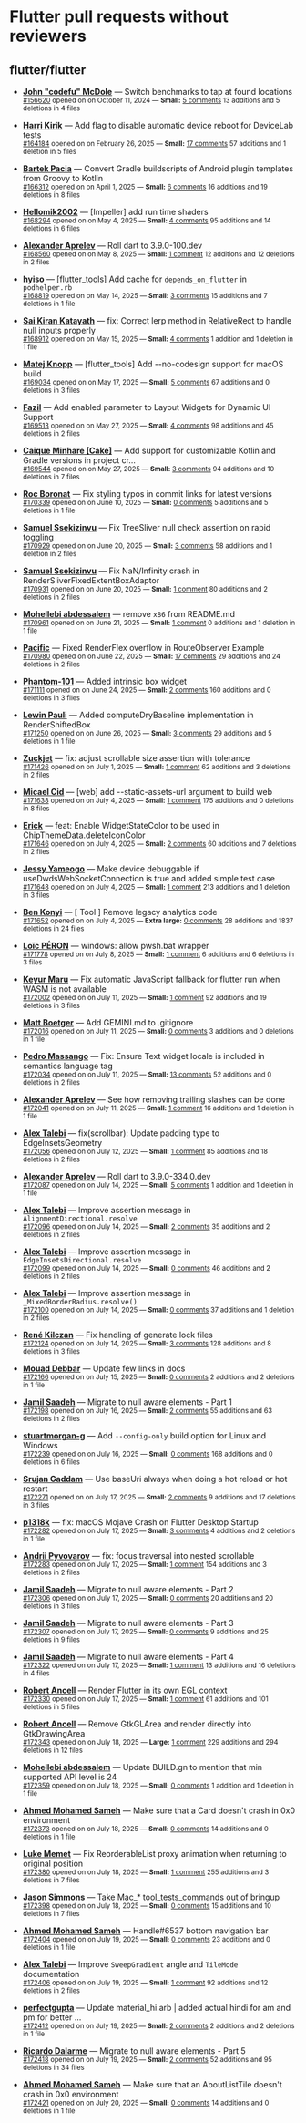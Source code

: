 # Flutter pull requests without reviewers

## flutter/flutter

* **[John "codefu" McDole](https://github.com/jtmcdole)** &mdash; Switch benchmarks to tap at found locations<br />
  <sub>[#156620](https://github.com/flutter/flutter/pull/156620) opened on on October 11, 2024 &mdash; **Small:** [5 comments](https://github.com/flutter/flutter/pull/156620) 13 additions and 5 deletions in 4 files</sub><br />

* **[Harri Kirik](https://github.com/harri35)** &mdash; Add flag to disable automatic device reboot for DeviceLab tests<br />
  <sub>[#164184](https://github.com/flutter/flutter/pull/164184) opened on on February 26, 2025 &mdash; **Small:** [17 comments](https://github.com/flutter/flutter/pull/164184) 57 additions and 1 deletion in 5 files</sub><br />

* **[Bartek Pacia](https://github.com/bartekpacia)** &mdash; Convert Gradle buildscripts of Android plugin templates from Groovy to Kotlin<br />
  <sub>[#166312](https://github.com/flutter/flutter/pull/166312) opened on on April 1, 2025 &mdash; **Small:** [6 comments](https://github.com/flutter/flutter/pull/166312) 16 additions and 19 deletions in 8 files</sub><br />

* **[Hellomik2002](https://github.com/Hellomik2002)** &mdash; [Impeller] add run time shaders<br />
  <sub>[#168294](https://github.com/flutter/flutter/pull/168294) opened on on May 4, 2025 &mdash; **Small:** [4 comments](https://github.com/flutter/flutter/pull/168294) 95 additions and 14 deletions in 6 files</sub><br />

* **[Alexander Aprelev](https://github.com/aam)** &mdash; Roll dart to 3.9.0-100.dev<br />
  <sub>[#168560](https://github.com/flutter/flutter/pull/168560) opened on on May 8, 2025 &mdash; **Small:** [1 comment](https://github.com/flutter/flutter/pull/168560) 12 additions and 12 deletions in 2 files</sub><br />

* **[hyiso](https://github.com/hyiso)** &mdash; [flutter_tools] Add cache for `depends_on_flutter` in `podhelper.rb`<br />
  <sub>[#168819](https://github.com/flutter/flutter/pull/168819) opened on on May 14, 2025 &mdash; **Small:** [3 comments](https://github.com/flutter/flutter/pull/168819) 15 additions and 7 deletions in 1 file</sub><br />

* **[Sai Kiran Katayath](https://github.com/Katayath-Sai-Kiran)** &mdash; fix: Correct lerp method in RelativeRect to handle null inputs properly<br />
  <sub>[#168912](https://github.com/flutter/flutter/pull/168912) opened on on May 15, 2025 &mdash; **Small:** [4 comments](https://github.com/flutter/flutter/pull/168912) 1 addition and 1 deletion in 1 file</sub><br />

* **[Matej Knopp](https://github.com/knopp)** &mdash; [flutter_tools] Add --no-codesign support for macOS build<br />
  <sub>[#169034](https://github.com/flutter/flutter/pull/169034) opened on on May 17, 2025 &mdash; **Small:** [5 comments](https://github.com/flutter/flutter/pull/169034) 67 additions and 0 deletions in 3 files</sub><br />

* **[Fazil](https://github.com/fazil-kp)** &mdash; Add enabled parameter to Layout Widgets for Dynamic UI Support<br />
  <sub>[#169513](https://github.com/flutter/flutter/pull/169513) opened on on May 27, 2025 &mdash; **Small:** [4 comments](https://github.com/flutter/flutter/pull/169513) 98 additions and 45 deletions in 2 files</sub><br />

* **[Caique Minhare [Cake]](https://github.com/ca-ke)** &mdash; Add support for customizable Kotlin and Gradle versions in project cr…<br />
  <sub>[#169544](https://github.com/flutter/flutter/pull/169544) opened on on May 27, 2025 &mdash; **Small:** [3 comments](https://github.com/flutter/flutter/pull/169544) 94 additions and 10 deletions in 7 files</sub><br />

* **[Roc Boronat](https://github.com/rocboronat)** &mdash; Fix styling typos in commit links for latest versions<br />
  <sub>[#170339](https://github.com/flutter/flutter/pull/170339) opened on on June 10, 2025 &mdash; **Small:** [0 comments](https://github.com/flutter/flutter/pull/170339) 5 additions and 5 deletions in 1 file</sub><br />

* **[Samuel Ssekizinvu](https://github.com/samuelkchris)** &mdash; Fix TreeSliver null check assertion on rapid toggling<br />
  <sub>[#170929](https://github.com/flutter/flutter/pull/170929) opened on on June 20, 2025 &mdash; **Small:** [3 comments](https://github.com/flutter/flutter/pull/170929) 58 additions and 1 deletion in 2 files</sub><br />

* **[Samuel Ssekizinvu](https://github.com/samuelkchris)** &mdash; Fix NaN/Infinity crash in RenderSliverFixedExtentBoxAdaptor<br />
  <sub>[#170931](https://github.com/flutter/flutter/pull/170931) opened on on June 20, 2025 &mdash; **Small:** [1 comment](https://github.com/flutter/flutter/pull/170931) 80 additions and 2 deletions in 2 files</sub><br />

* **[Mohellebi abdessalem](https://github.com/AbdeMohlbi)** &mdash; remove `x86` from README.md<br />
  <sub>[#170961](https://github.com/flutter/flutter/pull/170961) opened on on June 21, 2025 &mdash; **Small:** [1 comment](https://github.com/flutter/flutter/pull/170961) 0 additions and 1 deletion in 1 file</sub><br />

* **[Pacific](https://github.com/prash4931)** &mdash; Fixed RenderFlex overflow in RouteObserver Example<br />
  <sub>[#170980](https://github.com/flutter/flutter/pull/170980) opened on on June 22, 2025 &mdash; **Small:** [17 comments](https://github.com/flutter/flutter/pull/170980) 29 additions and 24 deletions in 2 files</sub><br />

* **[Phantom-101](https://github.com/Phantom-101)** &mdash; Added intrinsic box widget<br />
  <sub>[#171111](https://github.com/flutter/flutter/pull/171111) opened on on June 24, 2025 &mdash; **Small:** [2 comments](https://github.com/flutter/flutter/pull/171111) 160 additions and 0 deletions in 3 files</sub><br />

* **[Lewin Pauli](https://github.com/lewinpauli)** &mdash; Added computeDryBaseline implementation in RenderShiftedBox<br />
  <sub>[#171250](https://github.com/flutter/flutter/pull/171250) opened on on June 26, 2025 &mdash; **Small:** [3 comments](https://github.com/flutter/flutter/pull/171250) 29 additions and 5 deletions in 1 file</sub><br />

* **[Zuckjet](https://github.com/Zuckjet)** &mdash; fix: adjust scrollable size assertion with tolerance<br />
  <sub>[#171426](https://github.com/flutter/flutter/pull/171426) opened on on July 1, 2025 &mdash; **Small:** [1 comment](https://github.com/flutter/flutter/pull/171426) 62 additions and 3 deletions in 2 files</sub><br />

* **[Micael Cid](https://github.com/micaelcid)** &mdash; [web] add --static-assets-url argument to build web<br />
  <sub>[#171638](https://github.com/flutter/flutter/pull/171638) opened on on July 4, 2025 &mdash; **Small:** [1 comment](https://github.com/flutter/flutter/pull/171638) 175 additions and 0 deletions in 8 files</sub><br />

* **[Erick](https://github.com/erickzanardo)** &mdash; feat: Enable WidgetStateColor to be used in ChipThemeData.deleteIconColor<br />
  <sub>[#171646](https://github.com/flutter/flutter/pull/171646) opened on on July 4, 2025 &mdash; **Small:** [2 comments](https://github.com/flutter/flutter/pull/171646) 60 additions and 7 deletions in 2 files</sub><br />

* **[Jessy Yameogo](https://github.com/jyameo)** &mdash; Make device debuggable if useDwdsWebSocketConnection is true and added simple test case<br />
  <sub>[#171648](https://github.com/flutter/flutter/pull/171648) opened on on July 4, 2025 &mdash; **Small:** [1 comment](https://github.com/flutter/flutter/pull/171648) 213 additions and 1 deletion in 3 files</sub><br />

* **[Ben Konyi](https://github.com/bkonyi)** &mdash; [ Tool ] Remove legacy analytics code<br />
  <sub>[#171652](https://github.com/flutter/flutter/pull/171652) opened on on July 4, 2025 &mdash; **Extra large:** [0 comments](https://github.com/flutter/flutter/pull/171652) 28 additions and 1837 deletions in 24 files</sub><br />

* **[Loïc PÉRON](https://github.com/loic-peron-inetum-public)** &mdash; windows: allow pwsh.bat wrapper<br />
  <sub>[#171778](https://github.com/flutter/flutter/pull/171778) opened on on July 8, 2025 &mdash; **Small:** [1 comment](https://github.com/flutter/flutter/pull/171778) 6 additions and 6 deletions in 3 files</sub><br />

* **[Keyur Maru](https://github.com/keyur2maru)** &mdash; Fix automatic JavaScript fallback for flutter run when WASM is not available<br />
  <sub>[#172002](https://github.com/flutter/flutter/pull/172002) opened on on July 11, 2025 &mdash; **Small:** [1 comment](https://github.com/flutter/flutter/pull/172002) 92 additions and 19 deletions in 3 files</sub><br />

* **[Matt Boetger](https://github.com/mboetger)** &mdash; Add GEMINI.md to .gitignore<br />
  <sub>[#172016](https://github.com/flutter/flutter/pull/172016) opened on on July 11, 2025 &mdash; **Small:** [0 comments](https://github.com/flutter/flutter/pull/172016) 3 additions and 0 deletions in 1 file</sub><br />

* **[Pedro Massango](https://github.com/pedromassango)** &mdash; Fix: Ensure Text widget locale is included in semantics language tag<br />
  <sub>[#172034](https://github.com/flutter/flutter/pull/172034) opened on on July 11, 2025 &mdash; **Small:** [13 comments](https://github.com/flutter/flutter/pull/172034) 52 additions and 0 deletions in 2 files</sub><br />

* **[Alexander Aprelev](https://github.com/aam)** &mdash; See how removing trailing slashes can be done<br />
  <sub>[#172041](https://github.com/flutter/flutter/pull/172041) opened on on July 11, 2025 &mdash; **Small:** [1 comment](https://github.com/flutter/flutter/pull/172041) 16 additions and 1 deletion in 1 file</sub><br />

* **[Alex Talebi](https://github.com/SalehTZ)** &mdash; fix(scrollbar): Update padding type to EdgeInsetsGeometry<br />
  <sub>[#172056](https://github.com/flutter/flutter/pull/172056) opened on on July 12, 2025 &mdash; **Small:** [1 comment](https://github.com/flutter/flutter/pull/172056) 85 additions and 18 deletions in 2 files</sub><br />

* **[Alexander Aprelev](https://github.com/aam)** &mdash; Roll dart to 3.9.0-334.0.dev<br />
  <sub>[#172087](https://github.com/flutter/flutter/pull/172087) opened on on July 14, 2025 &mdash; **Small:** [5 comments](https://github.com/flutter/flutter/pull/172087) 1 addition and 1 deletion in 1 file</sub><br />

* **[Alex Talebi](https://github.com/SalehTZ)** &mdash; Improve assertion message in `AlignmentDirectional.resolve`<br />
  <sub>[#172096](https://github.com/flutter/flutter/pull/172096) opened on on July 14, 2025 &mdash; **Small:** [2 comments](https://github.com/flutter/flutter/pull/172096) 35 additions and 2 deletions in 2 files</sub><br />

* **[Alex Talebi](https://github.com/SalehTZ)** &mdash; Improve assertion message in `EdgeInsetsDirectional.resolve`<br />
  <sub>[#172099](https://github.com/flutter/flutter/pull/172099) opened on on July 14, 2025 &mdash; **Small:** [0 comments](https://github.com/flutter/flutter/pull/172099) 46 additions and 2 deletions in 2 files</sub><br />

* **[Alex Talebi](https://github.com/SalehTZ)** &mdash; Improve assertion message in `_MixedBorderRadius.resolve()`<br />
  <sub>[#172100](https://github.com/flutter/flutter/pull/172100) opened on on July 14, 2025 &mdash; **Small:** [0 comments](https://github.com/flutter/flutter/pull/172100) 37 additions and 1 deletion in 2 files</sub><br />

* **[René Kilczan](https://github.com/rekire)** &mdash; Fix handling of generate lock files<br />
  <sub>[#172124](https://github.com/flutter/flutter/pull/172124) opened on on July 14, 2025 &mdash; **Small:** [3 comments](https://github.com/flutter/flutter/pull/172124) 128 additions and 8 deletions in 3 files</sub><br />

* **[Mouad Debbar](https://github.com/mdebbar)** &mdash; Update few links in docs<br />
  <sub>[#172166](https://github.com/flutter/flutter/pull/172166) opened on on July 15, 2025 &mdash; **Small:** [0 comments](https://github.com/flutter/flutter/pull/172166) 2 additions and 2 deletions in 1 file</sub><br />

* **[Jamil Saadeh](https://github.com/jamilsaadeh97)** &mdash; Migrate to null aware elements - Part 1<br />
  <sub>[#172198](https://github.com/flutter/flutter/pull/172198) opened on on July 16, 2025 &mdash; **Small:** [2 comments](https://github.com/flutter/flutter/pull/172198) 55 additions and 63 deletions in 2 files</sub><br />

* **[stuartmorgan-g](https://github.com/stuartmorgan-g)** &mdash; Add `--config-only` build option for Linux and Windows<br />
  <sub>[#172239](https://github.com/flutter/flutter/pull/172239) opened on on July 16, 2025 &mdash; **Small:** [0 comments](https://github.com/flutter/flutter/pull/172239) 168 additions and 0 deletions in 6 files</sub><br />

* **[Srujan Gaddam](https://github.com/srujzs)** &mdash; Use baseUri always when doing a hot reload or hot restart<br />
  <sub>[#172271](https://github.com/flutter/flutter/pull/172271) opened on on July 17, 2025 &mdash; **Small:** [2 comments](https://github.com/flutter/flutter/pull/172271) 9 additions and 17 deletions in 3 files</sub><br />

* **[p1318k](https://github.com/p1318k)** &mdash; fix: macOS Mojave Crash on Flutter Desktop Startup<br />
  <sub>[#172282](https://github.com/flutter/flutter/pull/172282) opened on on July 17, 2025 &mdash; **Small:** [3 comments](https://github.com/flutter/flutter/pull/172282) 4 additions and 2 deletions in 1 file</sub><br />

* **[Andrii Pyvovarov](https://github.com/Andro999b)** &mdash; fix: focus traversal into nested scrollable <br />
  <sub>[#172283](https://github.com/flutter/flutter/pull/172283) opened on on July 17, 2025 &mdash; **Small:** [1 comment](https://github.com/flutter/flutter/pull/172283) 154 additions and 3 deletions in 2 files</sub><br />

* **[Jamil Saadeh](https://github.com/jamilsaadeh97)** &mdash; Migrate to null aware elements - Part 2<br />
  <sub>[#172306](https://github.com/flutter/flutter/pull/172306) opened on on July 17, 2025 &mdash; **Small:** [0 comments](https://github.com/flutter/flutter/pull/172306) 20 additions and 20 deletions in 3 files</sub><br />

* **[Jamil Saadeh](https://github.com/jamilsaadeh97)** &mdash; Migrate to null aware elements - Part 3<br />
  <sub>[#172307](https://github.com/flutter/flutter/pull/172307) opened on on July 17, 2025 &mdash; **Small:** [0 comments](https://github.com/flutter/flutter/pull/172307) 9 additions and 25 deletions in 9 files</sub><br />

* **[Jamil Saadeh](https://github.com/jamilsaadeh97)** &mdash; Migrate to null aware elements - Part 4<br />
  <sub>[#172322](https://github.com/flutter/flutter/pull/172322) opened on on July 17, 2025 &mdash; **Small:** [1 comment](https://github.com/flutter/flutter/pull/172322) 13 additions and 16 deletions in 4 files</sub><br />

* **[Robert Ancell](https://github.com/robert-ancell)** &mdash; Render Flutter in its own EGL context<br />
  <sub>[#172330](https://github.com/flutter/flutter/pull/172330) opened on on July 17, 2025 &mdash; **Small:** [1 comment](https://github.com/flutter/flutter/pull/172330) 61 additions and 101 deletions in 5 files</sub><br />

* **[Robert Ancell](https://github.com/robert-ancell)** &mdash; Remove GtkGLArea and render directly into GtkDrawingArea<br />
  <sub>[#172343](https://github.com/flutter/flutter/pull/172343) opened on on July 18, 2025 &mdash; **Large:** [1 comment](https://github.com/flutter/flutter/pull/172343) 229 additions and 294 deletions in 12 files</sub><br />

* **[Mohellebi abdessalem](https://github.com/AbdeMohlbi)** &mdash; Update BUILD.gn to mention that min supported API level is 24<br />
  <sub>[#172359](https://github.com/flutter/flutter/pull/172359) opened on on July 18, 2025 &mdash; **Small:** [0 comments](https://github.com/flutter/flutter/pull/172359) 1 addition and 1 deletion in 1 file</sub><br />

* **[Ahmed Mohamed Sameh](https://github.com/ahmedsameha1)** &mdash; Make sure that a Card doesn't crash in 0x0 environment<br />
  <sub>[#172373](https://github.com/flutter/flutter/pull/172373) opened on on July 18, 2025 &mdash; **Small:** [0 comments](https://github.com/flutter/flutter/pull/172373) 14 additions and 0 deletions in 1 file</sub><br />

* **[Luke Memet](https://github.com/lukemmtt)** &mdash; Fix ReorderableList proxy animation when returning to original position<br />
  <sub>[#172380](https://github.com/flutter/flutter/pull/172380) opened on on July 18, 2025 &mdash; **Small:** [1 comment](https://github.com/flutter/flutter/pull/172380) 255 additions and 3 deletions in 7 files</sub><br />

* **[Jason Simmons](https://github.com/jason-simmons)** &mdash; Take Mac_* tool_tests_commands out of bringup<br />
  <sub>[#172398](https://github.com/flutter/flutter/pull/172398) opened on on July 18, 2025 &mdash; **Small:** [0 comments](https://github.com/flutter/flutter/pull/172398) 15 additions and 10 deletions in 7 files</sub><br />

* **[Ahmed Mohamed Sameh](https://github.com/ahmedsameha1)** &mdash; Handle#6537 bottom navigation bar<br />
  <sub>[#172404](https://github.com/flutter/flutter/pull/172404) opened on on July 19, 2025 &mdash; **Small:** [0 comments](https://github.com/flutter/flutter/pull/172404) 23 additions and 0 deletions in 1 file</sub><br />

* **[Alex Talebi](https://github.com/SalehTZ)** &mdash; Improve `SweepGradient` angle and `TileMode` documentation<br />
  <sub>[#172406](https://github.com/flutter/flutter/pull/172406) opened on on July 19, 2025 &mdash; **Small:** [1 comment](https://github.com/flutter/flutter/pull/172406) 92 additions and 12 deletions in 2 files</sub><br />

* **[perfectgupta](https://github.com/perfectgupta)** &mdash; Update material_hi.arb | added actual hindi for am and pm for better …<br />
  <sub>[#172412](https://github.com/flutter/flutter/pull/172412) opened on on July 19, 2025 &mdash; **Small:** [2 comments](https://github.com/flutter/flutter/pull/172412) 2 additions and 2 deletions in 1 file</sub><br />

* **[Ricardo Dalarme](https://github.com/ricardodalarme)** &mdash; Migrate to null aware elements - Part 5<br />
  <sub>[#172418](https://github.com/flutter/flutter/pull/172418) opened on on July 19, 2025 &mdash; **Small:** [2 comments](https://github.com/flutter/flutter/pull/172418) 52 additions and 95 deletions in 34 files</sub><br />

* **[Ahmed Mohamed Sameh](https://github.com/ahmedsameha1)** &mdash; Make sure that an AboutListTile doesn't crash in 0x0 environment<br />
  <sub>[#172421](https://github.com/flutter/flutter/pull/172421) opened on on July 20, 2025 &mdash; **Small:** [0 comments](https://github.com/flutter/flutter/pull/172421) 14 additions and 0 deletions in 1 file</sub><br />

